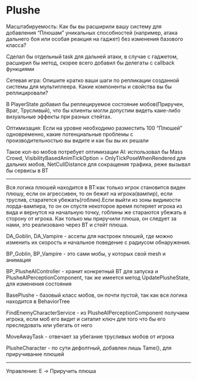 
# Plushe


Масштабируемость: Как бы вы расширили вашу систему для добавления “Плюшам” уникальных способностей (например, атака дальнего боя или особая реакция на гаджет) без изменения базового класса?

Сделал бы отдельный task для дальней атаки, в случае с гаджетом, расширил бы метод, скорее всего добавил бы делегаты с callback функциями


Сетевая игра: Опишите кратко ваши шаги по репликации созданной системы для мультиплеера. Какие компоненты и свойства вы бы реплицировали?

В PlayerState добавил бы реплецируемое состояние мобов(Приручен, Враг, Трусливый), что бы клиенты могли допустим видеть каие-либо визуальные эффекты при разных стейтах.


Оптимизация: Если на уровне необходимо разместить 100 “Плюшей” одновременно, какие потенциальные проблемы с производительностью вы видите и как бы вы их решали

Такое кол-во мобов потребует оптимизации AI: использовал бы Mass Crowd, VisibilityBasedAnimTickOption = OnlyTickPoseWhenRendered для дальних мобов, NetCullDistance для сокращения трафика, реже вызывал бы сервисы в BT

__________________________________________________________________________________________

Вся логика плюшей находится в BT:как только игрок становится виден плюшу, если он агрессивен, то он бежит на игрока(вампир), если труслив, старатется убежать(гоблин).Если выйти из зоны видимости лорда-вампира, то он он спустя некоторое время потеряет игрока из вида и 
вернутся на начальную точку, гоблины же стараются убежать в сторону от игрока. Как только мы приручили плюша, он следует за нами, это реализовано через BT и стейт плюша.

DA_Goblin, DA_Vampire - ассеты для настроек плюшей, где можно изменить их скорость и начальное поведение с радиусом обнаружения.

BP_Goblin, BP_Vampire - это сами мобы, у которых свой mesh и анимация

BP_PlusheAIController - хранит конкретный BT для запуска и PlusheAIPerceptionComponent, так же имеется метод UpdatePlusheState, для изменения состояния

BasePlushe - базовый класс мобов, он почти пустой, так как вся логика находится в BehaviorTree

FindEnemyCharacterService - из PlusheAIPerceptionComponent получаем игрока, если моб его видит и ситапит ключ для того что бы его преследовать или убегать от него

MoveAwayTask - отвечает за убегание трусливых мобов от игрока

PlusheCharacter - по сути дефолтный, добавлен лишь Tame(), для приручивание плюшей

__________________________________________________________________________________________

Управление:
E -> Приручить плюша

